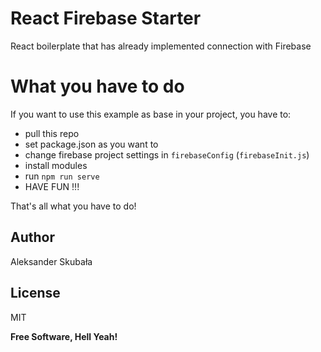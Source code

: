 # React Firebase Starter

React boilerplate that has already implemented connection with Firebase

# What you have to do

If you want to use this example as base in your project, you have to:
  - pull this repo
  - set package.json as you want to
  - change firebase project settings in `firebaseConfig` (`firebaseInit.js`)
  - install modules
  - run `npm run serve`
  - HAVE FUN !!!

That's all what you have to do!

Author
----
Aleksander Skubała

License
----
MIT

**Free Software, Hell Yeah!**
